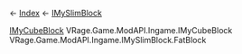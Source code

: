 ← [Index](Api-Index) ← [IMySlimBlock](VRage.Game.ModAPI.Ingame.IMySlimBlock)

[IMyCubeBlock](VRage.Game.ModAPI.Ingame.IMyCubeBlock) VRage.Game.ModAPI.Ingame.IMyCubeBlock VRage.Game.ModAPI.Ingame.IMySlimBlock.FatBlock